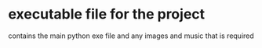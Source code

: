 # executable file for the project

contains the main python exe file and any images and music that is required
